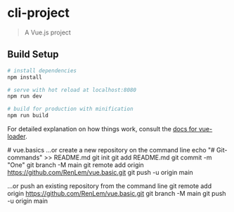 # cli-project

> A Vue.js project

## Build Setup

``` bash
# install dependencies
npm install

# serve with hot reload at localhost:8080
npm run dev

# build for production with minification
npm run build
```

For detailed explanation on how things work, consult the [docs for vue-loader](http://vuejs.github.io/vue-loader).

﻿# vue.basics
…or create a new repository on the command line
echo "# Git-commands" >> README.md
git init
git add README.md
git commit -m "One"
git branch -M main
git remote add origin https://github.com/RenLem/vue.basic.git
git push -u origin main

…or push an existing repository from the command line
git remote add origin https://github.com/RenLem/vue.basic.git
git branch -M main
git push -u origin main
